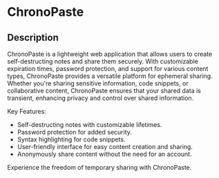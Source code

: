# ChronoPaste

## Description

ChronoPaste is a lightweight web application that allows users to create self-destructing notes and share them securely. With customizable expiration times, password protection, and support for various content types, ChronoPaste provides a versatile platform for ephemeral sharing. Whether you're sharing sensitive information, code snippets, or collaborative content, ChronoPaste ensures that your shared data is transient, enhancing privacy and control over shared information.

Key Features:

- Self-destructing notes with customizable lifetimes.
- Password protection for added security.
- Syntax highlighting for code snippets.
- User-friendly interface for easy content creation and sharing.
- Anonymously share content without the need for an account.

Experience the freedom of temporary sharing with ChronoPaste.
